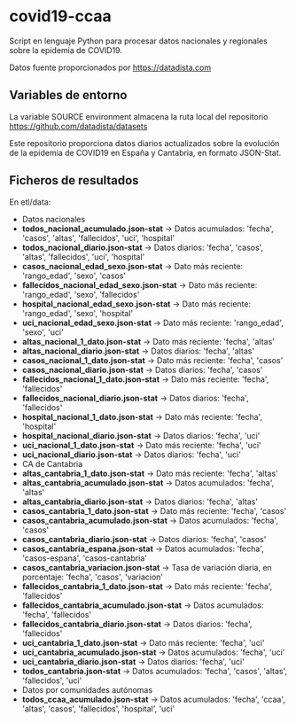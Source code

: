# covid19-ccaa
Script en lenguaje Python para procesar datos nacionales y regionales sobre la epidemia de COVID19.

Datos fuente proporcionados por https://datadista.com

## Variables de entorno

La variable SOURCE environment almacena la ruta local del repositorio  https://github.com/datadista/datasets


Este repositorio proporciona datos diarios actualizados sobre la evolución de la epidemia de COVID19 en España y Cantabria, en formato JSON-Stat.


## Ficheros de resultados

En etl/data:

+ Datos nacionales
 + **todos_nacional_acumulado.json-stat** -> Datos acumulados: 'fecha', 'casos', 'altas', 'fallecidos', 'uci', 'hospital'
 + **todos_nacional_diario.json-stat** -> Datos diarios: 'fecha', 'casos', 'altas', 'fallecidos', 'uci', 'hospital'
 + **casos_nacional_edad_sexo.json-stat** -> Dato más reciente: 'rango_edad', 'sexo', 'casos'
 + **fallecidos_nacional_edad_sexo.json-stat** -> Dato más reciente: 'rango_edad', 'sexo', 'fallecidos'
 + **hospital_nacional_edad_sexo.json-stat** -> Dato más reciente: 'rango_edad', 'sexo', 'hospital'
 + **uci_nacional_edad_sexo.json-stat** -> Dato más reciente: 'rango_edad', 'sexo', 'uci'
 + **altas_nacional_1_dato.json-stat** -> Dato más reciente: 'fecha', 'altas'
 + **altas_nacional_diario.json-stat** -> Datos diarios: 'fecha', 'altas'
 + **casos_nacional_1_dato.json-stat** -> Dato más reciente: 'fecha', 'casos'
 + **casos_nacional_diario.json-stat** -> Datos diarios: 'fecha', 'casos'
 + **fallecidos_nacional_1_dato.json-stat** -> Dato más reciente: 'fecha', 'fallecidos'
 + **fallecidos_nacional_diario.json-stat** -> Datos diarios: 'fecha', 'fallecidos'
 + **hospital_nacional_1_dato.json-stat** -> Dato más reciente: 'fecha', 'hospital'
 + **hospital_nacional_diario.json-stat** -> Datos diarios: 'fecha', 'uci'
 + **uci_nacional_1_dato.json-stat** -> Dato más reciente: 'fecha', 'uci'
 + **uci_nacional_diario.json-stat** -> Datos diarios: 'fecha', 'uci'
+ CA de Cantabria
 + **altas_cantabria_1_dato.json-stat** -> Dato más reciente: 'fecha', 'altas'
 + **altas_cantabria_acumulado.json-stat** -> Datos acumulados: 'fecha', 'altas'
 + **altas_cantabria_diario.json-stat** -> Datos diarios: 'fecha', 'altas'
 + **casos_cantabria_1_dato.json-stat** -> Dato más reciente: 'fecha', 'casos'
 + **casos_cantabria_acumulado.json-stat** -> Datos acumulados: 'fecha', 'casos'
 + **casos_cantabria_diario.json-stat** -> Datos diarios: 'fecha', 'casos'
 + **casos_cantabria_espana.json-stat** -> Datos acumulados: 'fecha', 'casos-espana', 'casos-cantabria'
 + **casos_cantabria_variacion.json-stat** -> Tasa de variación diaria, en porcentaje: 'fecha', 'casos', 'variacion'
 + **fallecidos_cantabria_1_dato.json-stat** -> Dato más reciente: 'fecha', 'fallecidos'
 + **fallecidos_cantabria_acumulado.json-stat** -> Datos acumulados: 'fecha', 'fallecidos'
 + **fallecidos_cantabria_diario.json-stat** -> Datos diarios: 'fecha', 'fallecidos'
 + **uci_cantabria_1_dato.json-stat** -> Dato más reciente: 'fecha', 'uci'
 + **uci_cantabria_acumulado.json-stat** -> Datos acumulados: 'fecha', 'uci'
 + **uci_cantabria_diario.json-stat** -> Datos diarios: 'fecha', 'uci'
 + **todos_cantabria.json-stat** -> Datos acumulados: 'fecha', 'casos', 'altas', 'fallecidos', 'uci'
+ Datos por comunidades autónomas
 + **todos_ccaa_acumulado.json-stat** -> Datos acumulados: 'fecha', 'ccaa', 'altas', 'casos', 'fallecidos', 'hospital', 'uci'